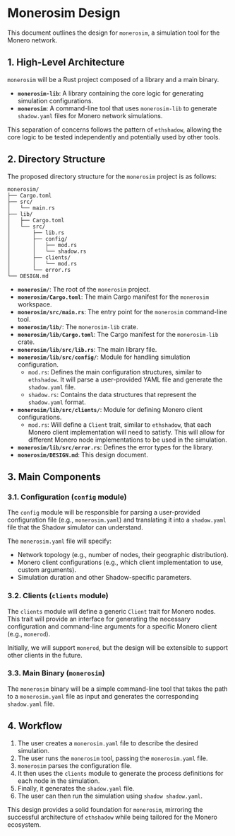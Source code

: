 # Monerosim Design

This document outlines the design for `monerosim`, a simulation tool for the Monero network.

## 1. High-Level Architecture

`monerosim` will be a Rust project composed of a library and a main binary.

*   **`monerosim-lib`**: A library containing the core logic for generating simulation configurations.
*   **`monerosim`**: A command-line tool that uses `monerosim-lib` to generate `shadow.yaml` files for Monero network simulations.

This separation of concerns follows the pattern of `ethshadow`, allowing the core logic to be tested independently and potentially used by other tools.

## 2. Directory Structure

The proposed directory structure for the `monerosim` project is as follows:

```
monerosim/
├── Cargo.toml
├── src/
│   └── main.rs
├── lib/
│   ├── Cargo.toml
│   └── src/
│       ├── lib.rs
│       ├── config/
│       │   ├── mod.rs
│       │   └── shadow.rs
│       ├── clients/
│       │   └── mod.rs
│       └── error.rs
└── DESIGN.md
```

*   **`monerosim/`**: The root of the `monerosim` project.
*   **`monerosim/Cargo.toml`**: The main Cargo manifest for the `monerosim` workspace.
*   **`monerosim/src/main.rs`**: The entry point for the `monerosim` command-line tool.
*   **`monerosim/lib/`**: The `monerosim-lib` crate.
*   **`monerosim/lib/Cargo.toml`**: The Cargo manifest for the `monerosim-lib` crate.
*   **`monerosim/lib/src/lib.rs`**: The main library file.
*   **`monerosim/lib/src/config/`**: Module for handling simulation configuration.
    *   `mod.rs`: Defines the main configuration structures, similar to `ethshadow`. It will parse a user-provided YAML file and generate the `shadow.yaml` file.
    *   `shadow.rs`: Contains the data structures that represent the `shadow.yaml` format.
*   **`monerosim/lib/src/clients/`**: Module for defining Monero client configurations.
    *   `mod.rs`: Will define a `Client` trait, similar to `ethshadow`, that each Monero client implementation will need to satisfy. This will allow for different Monero node implementations to be used in the simulation.
*   **`monerosim/lib/src/error.rs`**: Defines the error types for the library.
*   **`monerosim/DESIGN.md`**: This design document.

## 3. Main Components

### 3.1. Configuration (`config` module)

The `config` module will be responsible for parsing a user-provided configuration file (e.g., `monerosim.yaml`) and translating it into a `shadow.yaml` file that the Shadow simulator can understand.

The `monerosim.yaml` file will specify:

*   Network topology (e.g., number of nodes, their geographic distribution).
*   Monero client configurations (e.g., which client implementation to use, custom arguments).
*   Simulation duration and other Shadow-specific parameters.

### 3.2. Clients (`clients` module)

The `clients` module will define a generic `Client` trait for Monero nodes. This trait will provide an interface for generating the necessary configuration and command-line arguments for a specific Monero client (e.g., `monerod`).

Initially, we will support `monerod`, but the design will be extensible to support other clients in the future.

### 3.3. Main Binary (`monerosim`)

The `monerosim` binary will be a simple command-line tool that takes the path to a `monerosim.yaml` file as input and generates the corresponding `shadow.yaml` file.

## 4. Workflow

1.  The user creates a `monerosim.yaml` file to describe the desired simulation.
2.  The user runs the `monerosim` tool, passing the `monerosim.yaml` file.
3.  `monerosim` parses the configuration file.
4.  It then uses the `clients` module to generate the process definitions for each node in the simulation.
5.  Finally, it generates the `shadow.yaml` file.
6.  The user can then run the simulation using `shadow shadow.yaml`.

This design provides a solid foundation for `monerosim`, mirroring the successful architecture of `ethshadow` while being tailored for the Monero ecosystem.